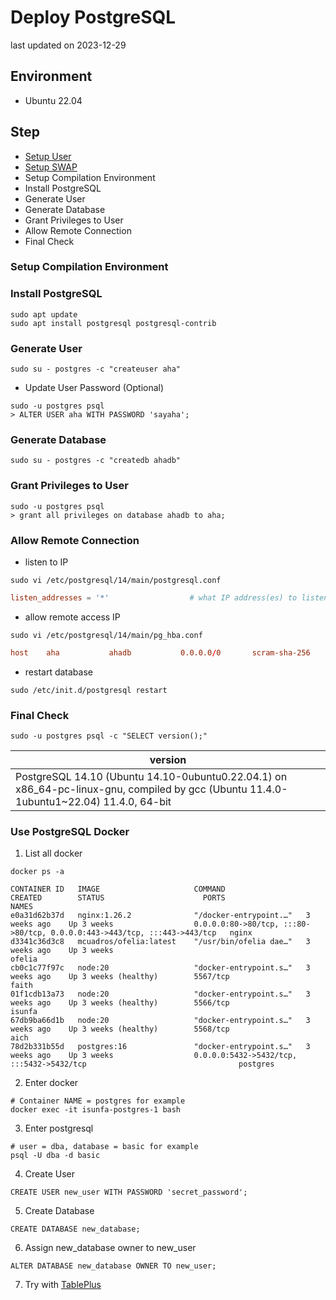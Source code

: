 # Deploy PostgreSQL
last updated on 2023-12-29

## Environment
- Ubuntu 22.04

## Step
- [Setup User](/linux/create_sudoer_user_in_ubuntu.md)
- [Setup SWAP](/linux/setup_swap.md)
- Setup Compilation Environment
- Install PostgreSQL
- Generate User
- Generate Database
- Grant Privileges to User
- Allow Remote Connection
- Final Check

### Setup Compilation Environment

### Install PostgreSQL
```shell
sudo apt update
sudo apt install postgresql postgresql-contrib
```

### Generate User
```shell
sudo su - postgres -c "createuser aha"
```
- Update User Password (Optional)
```shell
sudo -u postgres psql
> ALTER USER aha WITH PASSWORD 'sayaha';
```

### Generate Database
```shell
sudo su - postgres -c "createdb ahadb"
```

### Grant Privileges to User
```shell
sudo -u postgres psql
> grant all privileges on database ahadb to aha;
```

### Allow Remote Connection
- listen to IP
```shell
sudo vi /etc/postgresql/14/main/postgresql.conf
```
```conf
listen_addresses = '*'                  # what IP address(es) to listen on;
```
- allow remote access IP
```shell
sudo vi /etc/postgresql/14/main/pg_hba.conf
```
```conf
host    aha           ahadb           0.0.0.0/0       scram-sha-256
```
- restart database
```shell
sudo /etc/init.d/postgresql restart
```

### Final Check
```shell
sudo -u postgres psql -c "SELECT version();"
```
| version |
| --- |
| PostgreSQL 14.10 (Ubuntu 14.10-0ubuntu0.22.04.1) on x86_64-pc-linux-gnu, compiled by gcc (Ubuntu 11.4.0-1ubuntu1~22.04) 11.4.0, 64-bit |

### Use PostgreSQL Docker
1. List all docker
```shell
docker ps -a
```
```
CONTAINER ID   IMAGE                     COMMAND                   CREATED        STATUS                      PORTS                                                                      NAMES
e0a31d62b37d   nginx:1.26.2              "/docker-entrypoint.…"   3 weeks ago    Up 3 weeks                  0.0.0.0:80->80/tcp, :::80->80/tcp, 0.0.0.0:443->443/tcp, :::443->443/tcp   nginx
d3341c36d3c8   mcuadros/ofelia:latest    "/usr/bin/ofelia dae…"   3 weeks ago    Up 3 weeks                                                                                             ofelia
cb0c1c77f97c   node:20                   "docker-entrypoint.s…"   3 weeks ago    Up 3 weeks (healthy)        5567/tcp                                                                   faith
01f1cdb13a73   node:20                   "docker-entrypoint.s…"   3 weeks ago    Up 3 weeks (healthy)        5566/tcp                                                                   isunfa
67db9ba66d1b   node:20                   "docker-entrypoint.s…"   3 weeks ago    Up 3 weeks (healthy)        5568/tcp                                                                   aich
78d2b331b55d   postgres:16               "docker-entrypoint.s…"   3 weeks ago    Up 3 weeks                  0.0.0.0:5432->5432/tcp, :::5432->5432/tcp                                  postgres
```

2. Enter docker
```shell
# Container NAME = postgres for example
docker exec -it isunfa-postgres-1 bash
```

3. Enter postgresql
```shell
# user = dba, database = basic for example
psql -U dba -d basic
```

4. Create User
```shell
CREATE USER new_user WITH PASSWORD 'secret_password';
```

5. Create Database
```shell
CREATE DATABASE new_database;
```

6. Assign new_database owner to new_user
```
ALTER DATABASE new_database OWNER TO new_user;
```

7. Try with [TablePlus](https://tableplus.com/)

